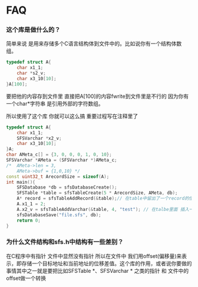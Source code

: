 # FAQ

### 这个库是做什么的？

简单来说 是用来存储多个C语言结构体到文件中的。比如说你有一个结构体数组。

```c++
typedef struct A{
    char x1_1;
    char *s2_v;
    char x3_10[10];
}A[100];
```

要把他的内容存到文件里 直接把A[100]的内容fwrite到文件里是不行的 因为你有一个char*字符串 是引用外部的字符数组。

所以使用了这个库 你就可以这么搞 重要过程写在注释里了

```cpp
typedef struct A{
    char x1_1;
    SFSVarchar *x2_v;
    char x3_10[10];
}A;
char AMeta_c[] = {3, 0, 0, 0, 1, 0, 10};
SFSVarchar *AMeta = (SFSVarchar *)AMeta_c;
/*  AMeta->len = 3,
    AMeta->buf = {1,0,10} */
const uint32_t ArecordSize = sizeof(A);
int main(){
	SFSDatabase *db = sfsDatabaseCreate();
	SFSTable *table = sfsTableCreate(5 * ArecordSize, AMeta, db);
    A* record = sfsTableAddRecord(&table);// 在table中留出了一个record的位置 并返回它的指针 给你填空
    A.x1_1 = 2; 
    A.x2_v = sfsTableAddVarchar(&table, 4, "test"); // 在talbe里面 插入一个变长字符串 长度为4 内容为“test” 返回他的指针 把指针填到刚才A指向的结构里
    sfsDatabaseSave("file.sfs", db);
    return 0;
}
```

### 为什么文件结构和sfs.h中结构有一些差别？

在C程序中有指针 文件中显然没有指针 所以在文件中 我们用offset(偏移量)来表示，即存储一个目标地址和当前地址的位移差值。这个库的作用，或者说你要做的事情其中之一就是要把比如SFSTable *、SFSVarchar * 之类的指针 和 文件中的 offset做一个转换

